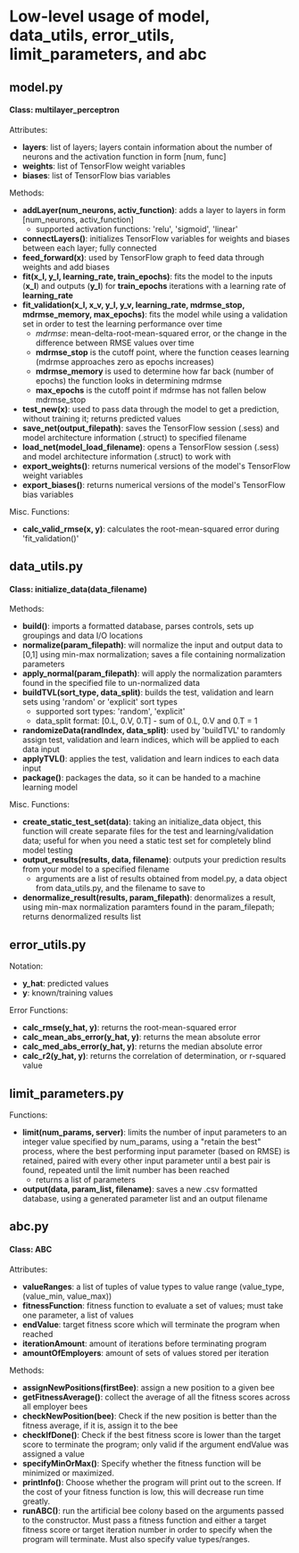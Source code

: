 # Low-level usage of model, data_utils, error_utils, limit_parameters, and abc

## model.py
#### Class: multilayer_perceptron
Attributes:
- **layers**: list of layers; layers contain information about the number of neurons and the activation function in form [num, func]
- **weights**: list of TensorFlow weight variables
- **biases**: list of TensorFlow bias variables

Methods:
- **addLayer(num_neurons, activ_function)**: adds a layer to layers in form [num_neurons, activ_function]
  - supported activation functions: 'relu', 'sigmoid', 'linear'
- **connectLayers()**: initializes TensorFlow variables for weights and biases between each layer; fully connected
- **feed_forward(x)**: used by TensorFlow graph to feed data through weights and add biases
- **fit(x_l, y_l, learning_rate, train_epochs)**: fits the model to the inputs (**x_l**) and outputs (**y_l**) for **train_epochs** iterations with a learning rate of **learning_rate**
- **fit_validation(x_l, x_v, y_l, y_v, learning_rate, mdrmse_stop, mdrmse_memory, max_epochs)**: fits the model while using a validation set in order to test the learning performance over time
  - *mdrmse*: mean-delta-root-mean-squared error, or the change in the difference between RMSE values over time
  - **mdrmse_stop** is the cutoff point, where the function ceases learning (mdrmse approaches zero as epochs increases)
  - **mdrmse_memory** is used to determine how far back (number of epochs) the function looks in determining mdrmse
  - **max_epochs** is the cutoff point if mdrmse has not fallen below mdrmse_stop
- **test_new(x)**: used to pass data through the model to get a prediction, without training it; returns predicted values
- **save_net(output_filepath)**: saves the TensorFlow session (.sess) and model architecture information (.struct) to specified filename
- **load_net(model_load_filename)**: opens a TensorFlow session (.sess) and model architecture information (.struct) to work with
- **export_weights()**: returns numerical versions of the model's TensorFlow weight variables
- **export_biases()**: returns numerical versions of the model's TensorFlow bias variables

Misc. Functions:
- **calc_valid_rmse(x, y)**: calculates the root-mean-squared error during 'fit_validation()'

## data_utils.py
#### Class: initialize_data(data_filename)
Methods:
- **build()**: imports a formatted database, parses controls, sets up groupings and data I/O locations
- **normalize(param_filepath)**: will normalize the input and output data to [0,1] using min-max normalization; saves a file containing normalization parameters
- **apply_normal(param_filepath)**: will apply the normalization paramters found in the specified file to un-normalized data
- **buildTVL(sort_type, data_split)**: builds the test, validation and learn sets using 'random' or 'explicit' sort types
  - supported sort types: 'random', 'explicit'
  - data_split format: [0.L, 0.V, 0.T] - sum of 0.L, 0.V and 0.T = 1
- **randomizeData(randIndex, data_split)**: used by 'buildTVL' to randomly assign test, validation and learn indices, which will be applied to each data input
- **applyTVL()**: applies the test, validation and learn indices to each data input
- **package()**: packages the data, so it can be handed to a machine learning model

Misc. Functions:
- **create_static_test_set(data)**: taking an initialize_data object, this function will create separate files for the test and learning/validation data; useful for when you need a static test set for completely blind model testing
- **output_results(results, data, filename)**: outputs your prediction results from your model to a specified filename
  - arguments are a list of results obtained from model.py, a data object from data_utils.py, and the filename to save to
- **denormalize_result(results, param_filepath)**: denormalizes a result, using min-max normalization paramters found in the param_filepath; returns denormalized results list

## error_utils.py
Notation:
- **y_hat**: predicted values
- **y**: known/training values
  
Error Functions:
- **calc_rmse(y_hat, y)**: returns the root-mean-squared error
- **calc_mean_abs_error(y_hat, y)**: returns the mean absolute error
- **calc_med_abs_error(y_hat, y)**: returns the median absolute error
- **calc_r2(y_hat, y)**: returns the correlation of determination, or r-squared value

## limit_parameters.py
Functions:
- **limit(num_params, server)**: limits the number of input parameters to an integer value specified by num_params, using a "retain the best" process, where the best performing input parameter (based on RMSE) is retained, paired with every other input parameter until a best pair is found, repeated until the limit number has been reached
  - returns a list of parameters
- **output(data, param_list, filename)**: saves a new .csv formatted database, using a generated parameter list and an output filename

## abc.py
#### Class: ABC
Attributes:
- **valueRanges**: a list of tuples of value types to value range (value_type, (value_min, value_max))
- **fitnessFunction**: fitness function to evaluate a set of values; must take one parameter, a list of values
- **endValue**: target fitness score which will terminate the program when reached
- **iterationAmount**: amount of iterations before terminating program
- **amountOfEmployers**: amount of sets of values stored per iteration

Methods:
- **assignNewPositions(firstBee)**: assign a new position to a given bee 
- **getFitnessAverage()**: collect the average of all the fitness scores across all employer bees
- **checkNewPosition(bee)**: Check if the new position is better than the fitness average, if it is, assign it to the bee
- **checkIfDone()**: Check if the best fitness score is lower than the target score to terminate the program; only valid if the argument endValue was assigned a value
- **specifyMinOrMax()**: Specify whether the fitness function will be minimized or maximized.
- **printInfo()**: Choose whether the program will print out to the screen. If the cost of your fitness function is low, this will decrease run time greatly.
- **runABC()**: run the artificial bee colony based on the arguments passed to the constructor. Must pass a fitness function and either a target fitness score or target iteration number in order to specify when the program will terminate. Must also specify value types/ranges.
